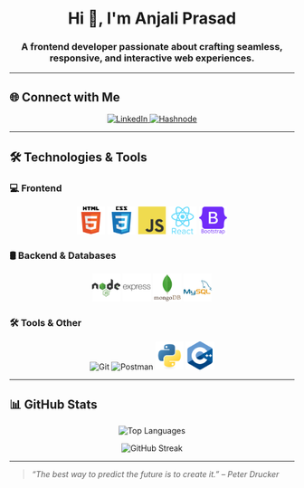 <h1 align="center">Hi 👋, I'm Anjali Prasad</h1>
<h3 align="center">A frontend developer passionate about crafting seamless, responsive, and interactive web experiences.</h3>

---

## 🌐 Connect with Me  
<p align="center">
  <a href="https://www.linkedin.com/in/anjali-prasad-10b669218" target="_blank">
    <img src="https://raw.githubusercontent.com/rahuldkjain/github-profile-readme-generator/master/src/images/icons/Social/linked-in-alt.svg" alt="LinkedIn" height="30" width="40"/>
  </a>
  <a href="https://hashnode.com/@anjaliii-p" target="_blank">
    <img src="https://raw.githubusercontent.com/rahuldkjain/github-profile-readme-generator/master/src/images/icons/Social/hashnode.svg" alt="Hashnode" height="30" width="40"/>
  </a>
</p>

---

## 🛠️ Technologies & Tools  
### 💻 Frontend  
<p align="center">
  <img src="https://raw.githubusercontent.com/devicons/devicon/master/icons/html5/html5-original-wordmark.svg" alt="HTML5" width="50" height="50"/>  
  <img src="https://raw.githubusercontent.com/devicons/devicon/master/icons/css3/css3-original-wordmark.svg" alt="CSS3" width="50" height="50"/>  
  <img src="https://raw.githubusercontent.com/devicons/devicon/master/icons/javascript/javascript-original.svg" alt="JavaScript" width="50" height="50"/>  
  <img src="https://raw.githubusercontent.com/devicons/devicon/master/icons/react/react-original-wordmark.svg" alt="React.js" width="50" height="50"/>  
  <img src="https://raw.githubusercontent.com/devicons/devicon/master/icons/bootstrap/bootstrap-plain-wordmark.svg" alt="Bootstrap" width="50" height="50"/>  
</p>

### 🛢️ Backend & Databases  
<p align="center">
  <img src="https://raw.githubusercontent.com/devicons/devicon/master/icons/nodejs/nodejs-original-wordmark.svg" alt="Node.js" width="50" height="50"/>  
  <img src="https://raw.githubusercontent.com/devicons/devicon/master/icons/express/express-original-wordmark.svg" alt="Express.js" width="50" height="50"/>  
  <img src="https://raw.githubusercontent.com/devicons/devicon/master/icons/mongodb/mongodb-original-wordmark.svg" alt="MongoDB" width="50" height="50"/>  
  <img src="https://raw.githubusercontent.com/devicons/devicon/master/icons/mysql/mysql-original-wordmark.svg" alt="MySQL" width="50" height="50"/>  
</p>

### 🛠️ Tools & Other  
<p align="center">
  <img src="https://www.vectorlogo.zone/logos/git-scm/git-scm-icon.svg" alt="Git" width="50" height="50"/>  
  <img src="https://www.vectorlogo.zone/logos/getpostman/getpostman-icon.svg" alt="Postman" width="50" height="50"/>  
  <img src="https://raw.githubusercontent.com/devicons/devicon/master/icons/python/python-original.svg" alt="Python" width="50" height="50"/>  
  <img src="https://raw.githubusercontent.com/devicons/devicon/master/icons/cplusplus/cplusplus-original.svg" alt="C++" width="50" height="50"/>  
</p>

---

## 📊 GitHub Stats  
<p align="center">
  <img src="https://github-readme-stats.vercel.app/api/top-langs?username=anjalii-codes&show_icons=true&locale=en&layout=compact" alt="Top Languages" />
</p>

<p align="center">
  <img src="https://github-readme-streak-stats.herokuapp.com/?user=anjalii-codes&" alt="GitHub Streak" />
</p>

---

> _“The best way to predict the future is to create it.” – Peter Drucker_  

